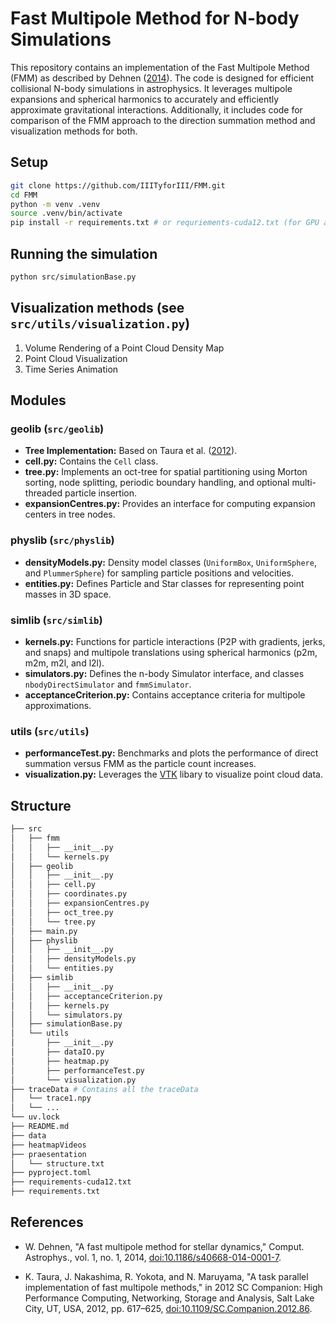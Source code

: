 # Fast Multipole Method for N-body Simulations

This repository contains an implementation of the Fast Multipole Method (FMM) as described by Dehnen ([2014](https://comp-astrophys-cosmol.springeropen.com/articles/10.1186/s40668-014-0001-7)). The code is designed for efficient collisional N-body simulations in astrophysics. It leverages multipole expansions and spherical harmonics to accurately and efficiently approximate gravitational interactions. Additionally, it includes code for comparison of the FMM approach to the direction summation method and visualization methods for both.


## Setup 

```bash
git clone https://github.com/IIITyforIII/FMM.git
cd FMM
python -m venv .venv
source .venv/bin/activate
pip install -r requirements.txt # or requriements-cuda12.txt (for GPU acceleration) 
```

## Running the simulation
```bash
python src/simulationBase.py
```


## Visualization methods (see `src/utils/visualization.py`)
1. Volume Rendering of a Point Cloud Density Map
2. Point Cloud Visualization
3. Time Series Animation

## Modules

### geolib (`src/geolib`)

- **Tree Implementation:** Based on Taura et al. ([2012](https://ieeexplore.ieee.org/document/6495868)).
- **cell.py:** Contains the `Cell` class.
- **tree.py:** Implements an oct-tree for spatial partitioning using Morton sorting, node splitting, periodic boundary handling, and optional multi-threaded particle insertion.
- **expansionCentres.py:** Provides an interface for computing expansion centers in tree nodes.

### physlib (`src/physlib`)

- **densityModels.py:** Density model classes (`UniformBox`, `UniformSphere`, and `PlummerSphere`) for sampling particle positions and velocities.
- **entities.py:** Defines Particle and Star classes for representing point masses in 3D space.

### simlib (`src/simlib`)

- **kernels.py:** Functions for particle interactions (P2P with gradients, jerks, and snaps) and multipole translations using spherical harmonics (p2m, m2m, m2l, and l2l).
- **simulators.py:** Defines the n-body Simulator interface, and classes `nbodyDirectSimulator` and `fmmSimulator`.
- **acceptanceCriterion.py:** Contains acceptance criteria for multipole approximations.

### utils (`src/utils`)

- **performanceTest.py:** Benchmarks and plots the performance of direct summation versus FMM as the particle count increases.
- **visualization.py:** Leverages the [VTK](https://vtk.org/) libary to visualize point cloud data.


## Structure
```bash
├── src
│   ├── fmm
│   │   ├── __init__.py
│   │   └── kernels.py
│   ├── geolib
│   │   ├── __init__.py
│   │   ├── cell.py
│   │   ├── coordinates.py
│   │   ├── expansionCentres.py
│   │   ├── oct_tree.py
│   │   └── tree.py
│   ├── main.py
│   ├── physlib
│   │   ├── __init__.py
│   │   ├── densityModels.py
│   │   └── entities.py
│   ├── simlib
│   │   ├── __init__.py
│   │   ├── acceptanceCriterion.py
│   │   ├── kernels.py
│   │   └── simulators.py
│   ├── simulationBase.py
│   └── utils
│       ├── __init__.py
│       ├── dataIO.py
│       ├── heatmap.py
│       ├── performanceTest.py
│       └── visualization.py
├── traceData # Contains all the traceData
│   └── trace1.npy
│   └── ...
└── uv.lock
├── README.md
├── data
├── heatmapVideos
├── praesentation
│   └── structure.txt
├── pyproject.toml
├── requirements-cuda12.txt
├── requirements.txt
```

## References
- W. Dehnen, "A fast multipole method for stellar dynamics," Comput. Astrophys., vol. 1, no. 1, 2014, [doi:10.1186/s40668-014-0001-7](https://link.springer.com/article/10.1186/s40668-014-0001-7).
  
- K. Taura, J. Nakashima, R. Yokota, and N. Maruyama, "A task parallel implementation of fast multipole methods," in 2012 SC Companion: High Performance Computing, Networking, Storage and Analysis, Salt Lake City, UT, USA, 2012, pp. 617–625, [doi:10.1109/SC.Companion.2012.86](https://ieeexplore.ieee.org/document/6495868).